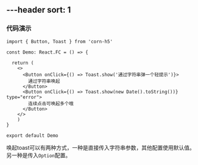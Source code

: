 ---header
sort: 1
---

### 代码演示

```tsx
import { Button, Toast } from 'corn-h5'

const Demo: React.FC = () => {

  return (
    <>
      <Button onClick={() => Toast.show('通过字符串弹一个轻提示')}>
        通过字符串唤起
      </Button>
      <Button onClick={() => Toast.show(new Date().toString())} type="error">
        连续点击可唤起多个哦
      </Button>
    </>
    )
}

export default Demo
```
唤起toast可以有两种方式，一种是直接传入字符串参数，其他配置使用默认值。另一种是传入`Option`配置。
